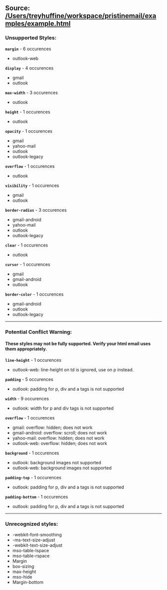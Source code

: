 ## Source: [/Users/treyhuffine/workspace/pristinemail/examples/example.html](/Users/treyhuffine/workspace/pristinemail/examples/example.html) 

### Unsupported Styles:
__`margin`__ - 6 occurences 
 * outlook-web

__`display`__ - 4 occurences 
 * gmail
 * outlook

__`max-width`__ - 3 occurences 
 * outlook

__`height`__ - 1 occurences 
 * outlook

__`opacity`__ - 1 occurences 
 * gmail
 * yahoo-mail
 * outlook
 * outlook-legacy

__`overflow`__ - 1 occurences 
 * outlook

__`visibility`__ - 1 occurences 
 * gmail
 * outlook

__`border-radius`__ - 3 occurences 
 * gmail-android
 * yahoo-mail
 * outlook
 * outlook-legacy

__`clear`__ - 1 occurences 
 * outlook

__`cursor`__ - 1 occurences 
 * gmail
 * gmail-android
 * outlook

__`border-color`__ - 1 occurences 
 * gmail-android
 * outlook
 * outlook-legacy


___ 
### Potential Conflict Warning:
#### These styles may not be fully supported. Verify your html email uses them appropriately.

__`line-height`__ - 1 occurences 
 * outlook-web: line-height on td is ignored, use on p instead.

__`padding`__ - 5 occurences 
 * outlook: padding for p, div and a tags is not supported

__`width`__ - 9 occurences 
 * outlook: width for p and div tags is not supported

__`overflow`__ - 1 occurences 
 * gmail: overflow: hidden; does not work
 * gmail-android: overflow: scroll; does not work
 * yahoo-mail: overflow: hidden; does not work
 * outlook-web: overflow: hidden; does not work

__`background`__ - 1 occurences 
 * outlook: background images not supported
 * outlook-web: background images not supported

__`padding-top`__ - 1 occurences 
 * outlook: padding for p, div and a tags is not supported

__`padding-bottom`__ - 1 occurences 
 * outlook: padding for p, div and a tags is not supported


___ 
### Unrecognized styles:

* -webkit-font-smoothing
* -ms-text-size-adjust
* -webkit-text-size-adjust
* mso-table-lspace
* mso-table-rspace
* Margin
* box-sizing
* max-height
* mso-hide
* Margin-bottom
